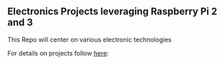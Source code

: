 ## Electronics Projects leveraging Raspberry Pi 2 and 3

This Repo will center on various electronic technologies

For details on projects follow [here](https://rcaspergit.github.io/pi_projects/):  
